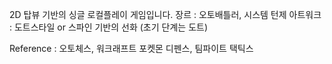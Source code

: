2D 탑뷰 기반의 싱글 로컬플레이 게임입니다.
장르 : 오토배틀러, 시스템 턴제
아트워크 : 도트스타일 or 스파인 기반의 선화 (초기 단계는 도트)

Reference : 오토체스, 워크래프트 포켓몬 디펜스, 팀파이트 택틱스  
